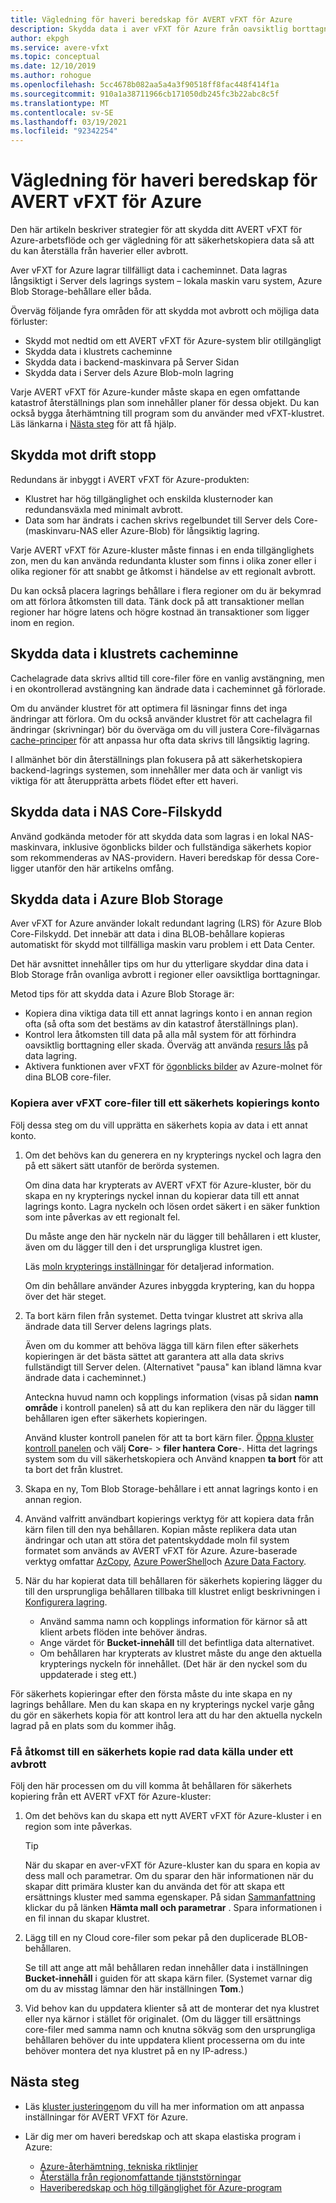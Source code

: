 ```yaml
---
title: Vägledning för haveri beredskap för AVERT vFXT för Azure
description: Skydda data i aver vFXT för Azure från oavsiktlig borttagning eller avbrott
author: ekpgh
ms.service: avere-vfxt
ms.topic: conceptual
ms.date: 12/10/2019
ms.author: rohogue
ms.openlocfilehash: 5cc4678b082aa5a4a3f90518ff8fac448f414f1a
ms.sourcegitcommit: 910a1a38711966cb171050db245fc3b22abc8c5f
ms.translationtype: MT
ms.contentlocale: sv-SE
ms.lasthandoff: 03/19/2021
ms.locfileid: "92342254"
---
```

# <a name="disaster-recovery-guidance-for-avere-vfxt-for-azure"></a>Vägledning för haveri beredskap för AVERT vFXT för Azure

Den här artikeln beskriver strategier för att skydda ditt AVERT vFXT för Azure-arbetsflöde och ger vägledning för att säkerhetskopiera data så att du kan återställa från haverier eller avbrott.

Aver vFXT for Azure lagrar tillfälligt data i cacheminnet. Data lagras långsiktigt i Server dels lagrings system – lokala maskin varu system, Azure Blob Storage-behållare eller båda.

Överväg följande fyra områden för att skydda mot avbrott och möjliga data förluster:

* Skydd mot nedtid om ett AVERT vFXT för Azure-system blir otillgängligt
* Skydda data i klustrets cacheminne
* Skydda data i backend-maskinvara på Server Sidan
* Skydda data i Server dels Azure Blob-moln lagring

Varje AVERT vFXT för Azure-kunder måste skapa en egen omfattande katastrof återställnings plan som innehåller planer för dessa objekt. Du kan också bygga återhämtning till program som du använder med vFXT-klustret. Läs länkarna i [Nästa steg](#next-steps) för att få hjälp.

## <a name="protect-against-downtime"></a>Skydda mot drift stopp

Redundans är inbyggt i AVERT vFXT för Azure-produkten:

* Klustret har hög tillgänglighet och enskilda klusternoder kan redundansväxla med minimalt avbrott.
* Data som har ändrats i cachen skrivs regelbundet till Server dels Core-(maskinvaru-NAS eller Azure-Blob) för långsiktig lagring.

Varje AVERT vFXT för Azure-kluster måste finnas i en enda tillgänglighets zon, men du kan använda redundanta kluster som finns i olika zoner eller i olika regioner för att snabbt ge åtkomst i händelse av ett regionalt avbrott.

Du kan också placera lagrings behållare i flera regioner om du är bekymrad om att förlora åtkomsten till data. Tänk dock på att transaktioner mellan regioner har högre latens och högre kostnad än transaktioner som ligger inom en region.

## <a name="protect-data-in-the-cluster-cache"></a>Skydda data i klustrets cacheminne

Cachelagrade data skrivs alltid till core-filer före en vanlig avstängning, men i en okontrollerad avstängning kan ändrade data i cacheminnet gå förlorade.

Om du använder klustret för att optimera fil läsningar finns det inga ändringar att förlora. Om du också använder klustret för att cachelagra fil ändringar (skrivningar) bör du överväga om du vill justera Core-filvägarnas [cache-principer](https://azure.github.io/Avere/legacy/ops_guide/4_7/html/gui_manage_cache_policies.html)<!-- link to legacy doc --> för att anpassa hur ofta data skrivs till långsiktig lagring.

I allmänhet bör din återställnings plan fokusera på att säkerhetskopiera backend-lagrings systemen, som innehåller mer data och är vanligt vis viktiga för att återupprätta arbets flödet efter ett haveri.

## <a name="protect-data-in-nas-core-filers"></a>Skydda data i NAS Core-Filskydd

Använd godkända metoder för att skydda data som lagras i en lokal NAS-maskinvara, inklusive ögonblicks bilder och fullständiga säkerhets kopior som rekommenderas av NAS-providern. Haveri beredskap för dessa Core-ligger utanför den här artikelns omfång.

## <a name="protect-data-in-azure-blob-storage"></a>Skydda data i Azure Blob Storage

Aver vFXT for Azure använder lokalt redundant lagring (LRS) för Azure Blob Core-Filskydd. Det innebär att data i dina BLOB-behållare kopieras automatiskt för skydd mot tillfälliga maskin varu problem i ett Data Center.

Det här avsnittet innehåller tips om hur du ytterligare skyddar dina data i Blob Storage från ovanliga avbrott i regioner eller oavsiktliga borttagningar.

Metod tips för att skydda data i Azure Blob Storage är:

* Kopiera dina viktiga data till ett annat lagrings konto i en annan region ofta (så ofta som det bestäms av din katastrof återställnings plan).
* Kontrol lera åtkomsten till data på alla mål system för att förhindra oavsiktlig borttagning eller skada. Överväg att använda [resurs lås](../azure-resource-manager/management/lock-resources.md) på data lagring.
* Aktivera funktionen aver vFXT för [ögonblicks bilder](<https://azure.github.io/Avere/legacy/ops_guide/4_7/html/gui_cloud_snapshot_policies.html>) av Azure-molnet för dina BLOB core-filer.

### <a name="copy-avere-vfxt-core-filer-data-to-a-backup-account"></a>Kopiera aver vFXT core-filer till ett säkerhets kopierings konto

Följ dessa steg om du vill upprätta en säkerhets kopia av data i ett annat konto.

1. Om det behövs kan du generera en ny krypterings nyckel och lagra den på ett säkert sätt utanför de berörda systemen.

   Om dina data har krypterats av AVERT vFXT för Azure-kluster, bör du skapa en ny krypterings nyckel innan du kopierar data till ett annat lagrings konto. Lagra nyckeln och lösen ordet säkert i en säker funktion som inte påverkas av ett regionalt fel.

   Du måste ange den här nyckeln när du lägger till behållaren i ett kluster, även om du lägger till den i det ursprungliga klustret igen.

   Läs [moln krypterings inställningar](<https://azure.github.io/Avere/legacy/ops_guide/4_7/html/gui_cloud_encryption_settings.html>)<!-- link to legacy doc site --> för detaljerad information.

   Om din behållare använder Azures inbyggda kryptering, kan du hoppa över det här steget.

1. Ta bort kärn filen från systemet. Detta tvingar klustret att skriva alla ändrade data till Server delens lagrings plats.

   Även om du kommer att behöva lägga till kärn filen efter säkerhets kopieringen är det bästa sättet att garantera att alla data skrivs fullständigt till Server delen. (Alternativet "pausa" kan ibland lämna kvar ändrade data i cacheminnet.) <!-- xxx true? or just metadata? -->

   Anteckna huvud namn och kopplings information (visas på sidan **namn område** i kontroll panelen) så att du kan replikera den när du lägger till behållaren igen efter säkerhets kopieringen.

   Använd kluster kontroll panelen för att ta bort kärn filer. [Öppna kluster kontroll panelen](avere-vfxt-cluster-gui.md) och välj **Core**-  >  **filer hantera Core**-. Hitta det lagrings system som du vill säkerhetskopiera och Använd knappen **ta bort** för att ta bort det från klustret.

1. Skapa en ny, Tom Blob Storage-behållare i ett annat lagrings konto i en annan region.

1. Använd valfritt användbart kopierings verktyg för att kopiera data från kärn filen till den nya behållaren. Kopian måste replikera data utan ändringar och utan att störa det patentskyddade moln fil system formatet som används av AVERT vFXT för Azure. Azure-baserade verktyg omfattar [AzCopy](../storage/common/storage-use-azcopy-v10.md), [Azure PowerShell](../data-lake-store/data-lake-store-get-started-powershell.md)och [Azure Data Factory](../data-factory/connector-azure-data-lake-store.md).

1. När du har kopierat data till behållaren för säkerhets kopiering lägger du till den ursprungliga behållaren tillbaka till klustret enligt beskrivningen i [Konfigurera lagring](avere-vfxt-add-storage.md).

   * Använd samma namn och kopplings information för kärnor så att klient arbets flöden inte behöver ändras.
   * Ange värdet för **Bucket-innehåll** till det befintliga data alternativet.
   * Om behållaren har krypterats av klustret måste du ange den aktuella krypterings nyckeln för innehållet. (Det här är den nyckel som du uppdaterade i steg ett.)

För säkerhets kopieringar efter den första måste du inte skapa en ny lagrings behållare. Men du kan skapa en ny krypterings nyckel varje gång du gör en säkerhets kopia för att kontrol lera att du har den aktuella nyckeln lagrad på en plats som du kommer ihåg.

### <a name="access-a-backup-data-source-during-an-outage"></a>Få åtkomst till en säkerhets kopie rad data källa under ett avbrott

Följ den här processen om du vill komma åt behållaren för säkerhets kopiering från ett AVERT vFXT för Azure-kluster:

1. Om det behövs kan du skapa ett nytt AVERT vFXT för Azure-kluster i en region som inte påverkas.

   > [!TIP]
   > När du skapar en aver-vFXT för Azure-kluster kan du spara en kopia av dess mall och parametrar. Om du sparar den här informationen när du skapar ditt primära kluster kan du använda det för att skapa ett ersättnings kluster med samma egenskaper. På sidan [Sammanfattning](avere-vfxt-deploy.md#validation-and-purchase) klickar du på länken **Hämta mall och parametrar** . Spara informationen i en fil innan du skapar klustret.

1. Lägg till en ny Cloud core-filer som pekar på den duplicerade BLOB-behållaren.

   Se till att ange att mål behållaren redan innehåller data i inställningen **Bucket-innehåll** i guiden för att skapa kärn filer. (Systemet varnar dig om du av misstag lämnar den här inställningen **Tom**.)  <!-- you can't add a populated volume at cluster creation time via template, only create a fresh one -->

1. Vid behov kan du uppdatera klienter så att de monterar det nya klustret eller nya kärnor i stället för originalet. (Om du lägger till ersättnings core-filer med samma namn och knutna sökväg som den ursprungliga behållaren behöver du inte uppdatera klient processerna om du inte behöver montera det nya klustret på en ny IP-adress.)

## <a name="next-steps"></a>Nästa steg

* Läs [kluster justeringen](avere-vfxt-tuning.md)om du vill ha mer information om att anpassa inställningar för AVERT VFXT för Azure.
* Lär dig mer om haveri beredskap och att skapa elastiska program i Azure:

  * [Azure-återhämtning, tekniska riktlinjer](/azure/architecture/framework/resiliency/overview)
  * [Återställa från regionomfattande tjänststörningar](/azure/architecture/resiliency/recovery-loss-azure-region)
  * [Haveriberedskap och hög tillgänglighet för Azure-program](/azure/architecture/framework/resiliency/backup-and-recovery)
  <!-- can't find these in the source tree to use relative links -->